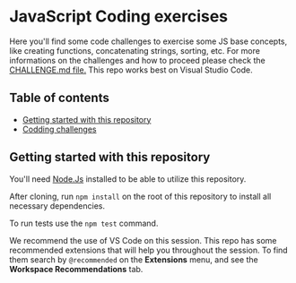 # JavaScript Coding exercises

Here you'll find some code challenges to exercise some JS base concepts, like creating functions, concatenating strings, sorting, etc.
For more informations on the challenges and how to proceed please check the [CHALLENGE.md file.](CHALLENGE.md)
This repo works best on Visual Studio Code.

## Table of contents
- [Getting started with this repository](#getting-started-with-this-repository)
- [Codding challenges](CHALLENGE.md)

## Getting started with this repository
You'll need [Node.Js](https://nodejs.org/) installed to be able to utilize this repository.

After cloning, run `npm install` on the root of this repository to install all necessary dependencies.

To run tests use the `npm test` command.

We recommend the use of VS Code on this session. This repo has some recommended extensions that will help you throughout the session. To find them search by `@recommended` on the **Extensions** menu, and see the **Workspace Recommendations** tab.
